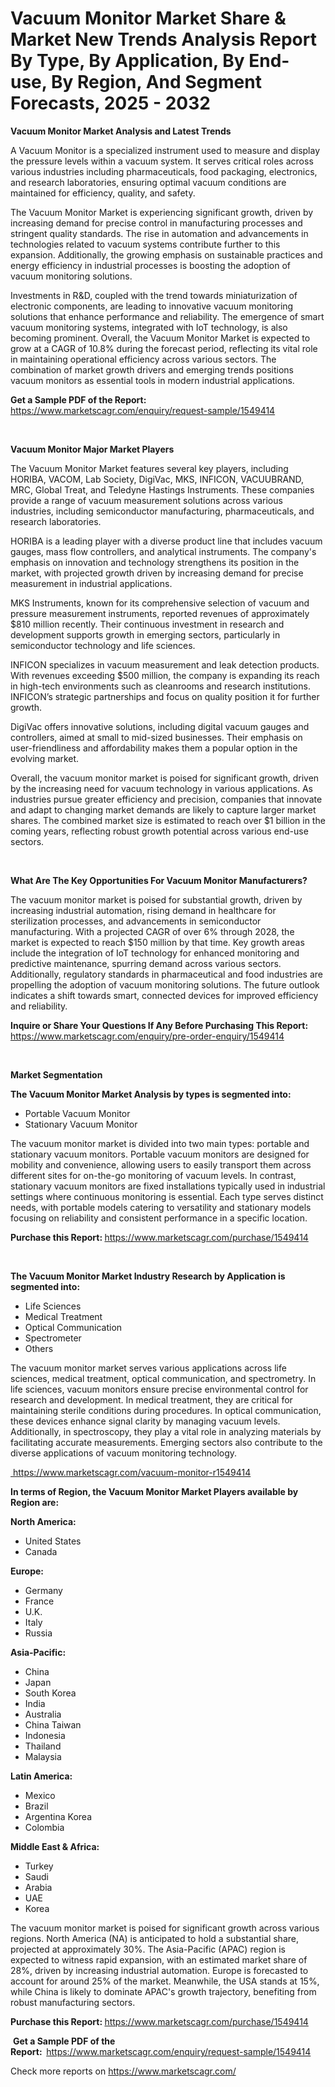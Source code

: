 <p><h1>Vacuum Monitor Market Share & Market New Trends Analysis Report By Type, By Application, By End-use, By Region, And Segment Forecasts, 2025 - 2032</h1></p><p><strong>Vacuum Monitor Market Analysis and Latest Trends</strong></p>
<p><p>A Vacuum Monitor is a specialized instrument used to measure and display the pressure levels within a vacuum system. It serves critical roles across various industries including pharmaceuticals, food packaging, electronics, and research laboratories, ensuring optimal vacuum conditions are maintained for efficiency, quality, and safety. </p><p>The Vacuum Monitor Market is experiencing significant growth, driven by increasing demand for precise control in manufacturing processes and stringent quality standards. The rise in automation and advancements in technologies related to vacuum systems contribute further to this expansion. Additionally, the growing emphasis on sustainable practices and energy efficiency in industrial processes is boosting the adoption of vacuum monitoring solutions.</p><p>Investments in R&D, coupled with the trend towards miniaturization of electronic components, are leading to innovative vacuum monitoring solutions that enhance performance and reliability. The emergence of smart vacuum monitoring systems, integrated with IoT technology, is also becoming prominent. Overall, the Vacuum Monitor Market is expected to grow at a CAGR of 10.8% during the forecast period, reflecting its vital role in maintaining operational efficiency across various sectors. The combination of market growth drivers and emerging trends positions vacuum monitors as essential tools in modern industrial applications.</p></p>
<p><strong>Get a Sample PDF of the Report:&nbsp;</strong> <a href="https://www.marketscagr.com/enquiry/request-sample/1549414?utm_campaign=2138&utm_medium=2&utm_source=Github&utm_content=ia&utm_term=20022025&utm_id=vacuum-monitor">https://www.marketscagr.com/enquiry/request-sample/1549414</a></p>
<p>&nbsp;</p>
<p><strong>Vacuum Monitor Major Market Players</strong></p>
<p><p>The Vacuum Monitor Market features several key players, including HORIBA, VACOM, Lab Society, DigiVac, MKS, INFICON, VACUUBRAND, MRC, Global Treat, and Teledyne Hastings Instruments. These companies provide a range of vacuum measurement solutions across various industries, including semiconductor manufacturing, pharmaceuticals, and research laboratories.</p><p>HORIBA is a leading player with a diverse product line that includes vacuum gauges, mass flow controllers, and analytical instruments. The company's emphasis on innovation and technology strengthens its position in the market, with projected growth driven by increasing demand for precise measurement in industrial applications.</p><p>MKS Instruments, known for its comprehensive selection of vacuum and pressure measurement instruments, reported revenues of approximately $810 million recently. Their continuous investment in research and development supports growth in emerging sectors, particularly in semiconductor technology and life sciences.</p><p>INFICON specializes in vacuum measurement and leak detection products. With revenues exceeding $500 million, the company is expanding its reach in high-tech environments such as cleanrooms and research institutions. INFICON’s strategic partnerships and focus on quality position it for further growth.</p><p>DigiVac offers innovative solutions, including digital vacuum gauges and controllers, aimed at small to mid-sized businesses. Their emphasis on user-friendliness and affordability makes them a popular option in the evolving market.</p><p>Overall, the vacuum monitor market is poised for significant growth, driven by the increasing need for vacuum technology in various applications. As industries pursue greater efficiency and precision, companies that innovate and adapt to changing market demands are likely to capture larger market shares. The combined market size is estimated to reach over $1 billion in the coming years, reflecting robust growth potential across various end-use sectors.</p></p>
<p>&nbsp;</p>
<p><strong>What Are The Key Opportunities For Vacuum Monitor Manufacturers?</strong></p>
<p><p>The vacuum monitor market is poised for substantial growth, driven by increasing industrial automation, rising demand in healthcare for sterilization processes, and advancements in semiconductor manufacturing. With a projected CAGR of over 6% through 2028, the market is expected to reach $150 million by that time. Key growth areas include the integration of IoT technology for enhanced monitoring and predictive maintenance, spurring demand across various sectors. Additionally, regulatory standards in pharmaceutical and food industries are propelling the adoption of vacuum monitoring solutions. The future outlook indicates a shift towards smart, connected devices for improved efficiency and reliability.</p></p>
<p><strong>Inquire or Share Your Questions If Any Before Purchasing This Report:</strong> <a href="https://www.marketscagr.com/enquiry/pre-order-enquiry/1549414?utm_campaign=2138&utm_medium=2&utm_source=Github&utm_content=ia&utm_term=20022025&utm_id=vacuum-monitor">https://www.marketscagr.com/enquiry/pre-order-enquiry/1549414</a></p>
<p>&nbsp;</p>
<p><strong>Market Segmentation</strong></p>
<p><strong>The Vacuum Monitor Market Analysis by types is segmented into:</strong></p>
<p><ul><li>Portable Vacuum Monitor</li><li>Stationary Vacuum Monitor</li></ul></p>
<p><p>The vacuum monitor market is divided into two main types: portable and stationary vacuum monitors. Portable vacuum monitors are designed for mobility and convenience, allowing users to easily transport them across different sites for on-the-go monitoring of vacuum levels. In contrast, stationary vacuum monitors are fixed installations typically used in industrial settings where continuous monitoring is essential. Each type serves distinct needs, with portable models catering to versatility and stationary models focusing on reliability and consistent performance in a specific location.</p></p>
<p><strong>Purchase this Report:&nbsp;</strong><a href="https://www.marketscagr.com/purchase/1549414?utm_campaign=2138&utm_medium=2&utm_source=Github&utm_content=ia&utm_term=20022025&utm_id=vacuum-monitor">https://www.marketscagr.com/purchase/1549414</a></p>
<p>&nbsp;</p>
<p><strong>The Vacuum Monitor Market Industry Research by Application is segmented into:</strong></p>
<p><ul><li>Life Sciences</li><li>Medical Treatment</li><li>Optical Communication</li><li>Spectrometer</li><li>Others</li></ul></p>
<p><p>The vacuum monitor market serves various applications across life sciences, medical treatment, optical communication, and spectrometry. In life sciences, vacuum monitors ensure precise environmental control for research and development. In medical treatment, they are critical for maintaining sterile conditions during procedures. In optical communication, these devices enhance signal clarity by managing vacuum levels. Additionally, in spectroscopy, they play a vital role in analyzing materials by facilitating accurate measurements. Emerging sectors also contribute to the diverse applications of vacuum monitoring technology.</p></p>
<p><a href="https://www.marketscagr.com/vacuum-monitor-r1549414?utm_campaign=2138&utm_medium=2&utm_source=Github&utm_content=ia&utm_term=20022025&utm_id=vacuum-monitor">&nbsp;https://www.marketscagr.com/vacuum-monitor-r1549414</a></p>
<p><strong>In terms of Region, the Vacuum Monitor Market Players available by Region are:</strong></p>
<p>
    <p> <strong> North America: </strong>
        <ul>
            <li>United States</li>
            <li>Canada</li>
        </ul>
        </p> 
    <p> <strong> Europe: </strong>
        <ul>
            <li>Germany</li>
            <li>France</li>
            <li>U.K.</li>
            <li>Italy</li>
            <li>Russia</li>
        </ul>
        </p> 
    <p> <strong> Asia-Pacific: </strong>
        <ul>
            <li>China</li>
            <li>Japan</li>
            <li>South Korea</li>
            <li>India</li>
            <li>Australia</li>
            <li>China Taiwan</li>
            <li>Indonesia</li>
            <li>Thailand</li>
            <li>Malaysia</li>
        </ul>
        </p> 
    <p> <strong> Latin America: </strong>
        <ul>
            <li>Mexico</li>
            <li>Brazil</li>
            <li>Argentina Korea</li>
            <li>Colombia</li>
        </ul>
        </p> 
    <p> <strong> Middle East & Africa: </strong>
        <ul>
            <li>Turkey</li>
            <li>Saudi</li>
            <li>Arabia</li>
            <li>UAE</li>
            <li>Korea</li>
        </ul>
    </p>
    </p>
<p><p>The vacuum monitor market is poised for significant growth across various regions. North America (NA) is anticipated to hold a substantial share, projected at approximately 30%. The Asia-Pacific (APAC) region is expected to witness rapid expansion, with an estimated market share of 28%, driven by increasing industrial automation. Europe is forecasted to account for around 25% of the market. Meanwhile, the USA stands at 15%, while China is likely to dominate APAC's growth trajectory, benefiting from robust manufacturing sectors.</p></p>
<p><strong>Purchase this Report: </strong><a href="https://www.marketscagr.com/purchase/1549414?utm_campaign=2138&utm_medium=2&utm_source=Github&utm_content=ia&utm_term=20022025&utm_id=vacuum-monitor">https://www.marketscagr.com/purchase/1549414</a></p>
<p>&nbsp;<strong>Get a Sample PDF of the Report:&nbsp;&nbsp;</strong><a href="https://www.marketscagr.com/enquiry/request-sample/1549414?utm_campaign=2138&utm_medium=2&utm_source=Github&utm_content=ia&utm_term=20022025&utm_id=vacuum-monitor">https://www.marketscagr.com/enquiry/request-sample/1549414</a></p>
<p><strong></strong></p>
<p>Check more reports on <a href="https://www.marketscagr.com/?utm_campaign=2138&utm_medium=2&utm_source=Github&utm_content=ia&utm_term=20022025&utm_id=vacuum-monitor">https://www.marketscagr.com/</a></p>